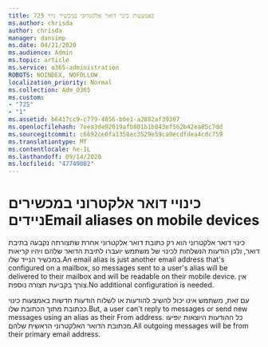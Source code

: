 ```yaml
---
title: 725 באמצעות כינוי דואר אלקטרוני במכשיר נייד
ms.author: chrisda
author: chrisda
manager: dansimp
ms.date: 04/21/2020
ms.audience: Admin
ms.topic: article
ms.service: o365-administration
ROBOTS: NOINDEX, NOFOLLOW
localization_priority: Normal
ms.collection: Adm_O365
ms.custom:
- "725"
- "1"
ms.assetid: b6417cc9-c779-4856-b0e1-a2882af39397
ms.openlocfilehash: 7eea3de92019afb801b1b843ef562b42ea85c7dd
ms.sourcegitcommit: c6692ce0fa1358ec3529e59ca0ecdfdea4cdc759
ms.translationtype: MT
ms.contentlocale: he-IL
ms.lasthandoff: 09/14/2020
ms.locfileid: "47749082"
---
```

# <a name="email-aliases-on-mobile-devices"></a><span data-ttu-id="d7980-102">כינויי דואר אלקטרוני במכשירים ניידים</span><span class="sxs-lookup"><span data-stu-id="d7980-102">Email aliases on mobile devices</span></span>

<span data-ttu-id="d7980-103">כינוי דואר אלקטרוני הוא רק כתובת דואר אלקטרוני אחרת שתצורתה נקבעה בתיבת דואר, ולכן הודעות הנשלחות לכינוי של משתמש יועברו לתיבת הדואר שלהם ויהיו קריאות במכשיר הנייד שלו.</span><span class="sxs-lookup"><span data-stu-id="d7980-103">An email alias is just another email address that's configured on a mailbox, so messages sent to a user's alias will be delivered to their mailbox and will be readable on their mobile device.</span></span> <span data-ttu-id="d7980-104">אין צורך בקביעת תצורה נוספת.</span><span class="sxs-lookup"><span data-stu-id="d7980-104">No additional configuration is needed.</span></span>

<span data-ttu-id="d7980-105">עם זאת, משתמש אינו יכול להשיב להודעות או לשלוח הודעות חדשות באמצעות כינוי ככתובת מתוך הכתובת שלו.</span><span class="sxs-lookup"><span data-stu-id="d7980-105">But, a user can't reply to messages or send new messages using an alias as their From address.</span></span> <span data-ttu-id="d7980-106">כל ההודעות היוצאות יופיעו מכתובת הדואר האלקטרוני הראשית שלהם.</span><span class="sxs-lookup"><span data-stu-id="d7980-106">All outgoing messages will be from their primary email address.</span></span>
